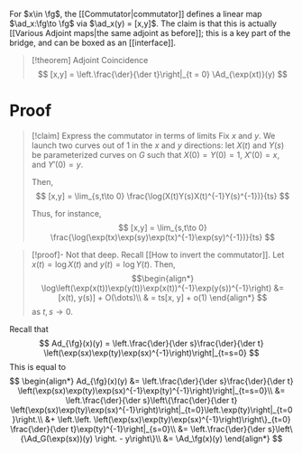 For $x\in \fg$, the [[Commutator|commutator]] defines a linear map $\ad_x:\fg\to \fg$ via $\ad_x(y) = [x,y]$. The claim is that this is actually [[Various Adjoint maps|the same adjoint as before]]; this is a key part of the bridge, and can be boxed as an [[interface]].

>[!theorem] Adjoint Coincidence
>$$
>	[x,y] = \left.\frac{\der}{\der t}\right|_{t = 0} \Ad_{\exp(xt)}(y)
>$$
# Proof

>[!claim] Express the commutator in terms of limits
> Fix $x$ and $y$. We launch two curves out of $1$ in the $x$ and $y$ directions: let $X(t)$ and $Y(s)$ be parameterized curves on $G$ such that $X(0) = Y(0) = 1$, $X'(0) = x$, and $Y'(0) = y$. 
> 
> Then,
>$$
> 	[x,y] = \lim_{s,t\to 0} \frac{\log(X(t)Y(s)X(t)^{-1}Y(s)^{-1})}{ts}
> $$
> 
> Thus, for instance,
> $$
> 	[x,y] = \lim_{s,t\to 0} \frac{\log(\exp(tx)\exp(sy)\exp(tx)^{-1}\exp(sy)^{-1})}{ts}
> $$

>[!proof]- Not that deep.
> Recall [[How to invert the commutator]].
> Let $x(t) = \log X(t)$ and $y(t) = \log Y(t)$. Then,
> $$\begin{align*}
> 	\log\left(\exp(x(t))\exp(y(t))\exp(x(t))^{-1}\exp(y(s))^{-1}\right) &= [x(t), y(s)] + O(\dots)\\
> 	& = ts[x, y] + o(1)
> 	\end{align*}
> $$
> as $t,s\to 0$.

Recall that
$$
Ad_{\fg}(x)(y) = \left.\frac{\der}{\der s}\frac{\der}{\der t} \left(\exp(sx)\exp(ty)\exp(sx)^{-1}\right)\right|_{t=s=0}
$$
This is equal to
$$
\begin{align*}
Ad_{\fg}(x)(y) &= \left.\frac{\der}{\der s}\frac{\der}{\der t} \left(\exp(sx)\exp(ty)\exp(sx)^{-1}\exp(ty)^{-1}\right)\right|_{t=s=0}\\
&= \left.\frac{\der}{\der s}\left\{\frac{\der}{\der t} \left(\exp(sx)\exp(ty)\exp(sx)^{-1}\right)\right|_{t=0}\left.\exp(ty)\right|_{t=0}\right.\\
&+ \left.\left. \left(\exp(sx)\exp(ty)\exp(sx)^{-1}\right)\right\}_{t=0} \frac{\der}{\der t}\exp(ty)^{-1}\right|_{s=0}\\
&= \left.\frac{\der}{\der s}\left\{\Ad_G(\exp(sx))(y) \right. - y\right\}\\
&= \Ad_\fg(x)(y)
\end{align*}
$$
